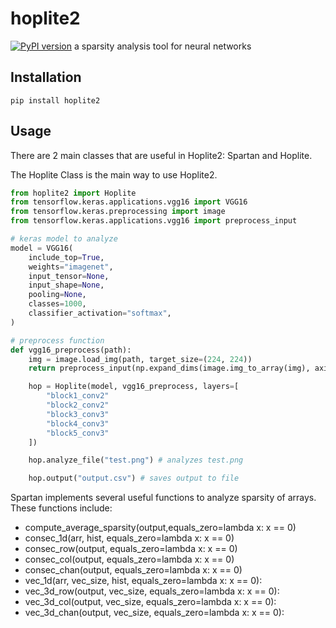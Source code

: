 # hoplite2
[![PyPI version](https://badge.fury.io/py/hoplite2.svg)](https://badge.fury.io/py/hoplite2)
a sparsity analysis tool for neural networks

## Installation
`pip install hoplite2`


## Usage
There are 2 main classes that are useful in Hoplite2: Spartan and Hoplite.

The Hoplite Class is the main way to use Hoplite2.
```Python
from hoplite2 import Hoplite
from tensorflow.keras.applications.vgg16 import VGG16
from tensorflow.keras.preprocessing import image
from tensorflow.keras.applications.vgg16 import preprocess_input

# keras model to analyze
model = VGG16(
    include_top=True,
    weights="imagenet",
    input_tensor=None,
    input_shape=None,
    pooling=None,
    classes=1000,
    classifier_activation="softmax",
)

# preprocess function
def vgg16_preprocess(path):
    img = image.load_img(path, target_size=(224, 224))
    return preprocess_input(np.expand_dims(image.img_to_array(img), axis=0))

    hop = Hoplite(model, vgg16_preprocess, layers=[
        "block1_conv2"
        "block2_conv2"
        "block3_conv3"
        "block4_conv3"
        "block5_conv3"
    ])

    hop.analyze_file("test.png") # analyzes test.png

    hop.output("output.csv") # saves output to file
```


Spartan implements several useful functions to analyze sparsity of arrays.
These functions include:
 - compute_average_sparsity(output,equals_zero=lambda x: x == 0)
 - consec_1d(arr, hist, equals_zero=lambda x: x == 0)
 - consec_row(output, equals_zero=lambda x: x == 0)
 - consec_col(output, equals_zero=lambda x: x == 0)
 - consec_chan(output, equals_zero=lambda x: x == 0)
 - vec_1d(arr, vec_size, hist, equals_zero=lambda x: x == 0):
 - vec_3d_row(output, vec_size, equals_zero=lambda x: x == 0):
 - vec_3d_col(output, vec_size, equals_zero=lambda x: x == 0):
 - vec_3d_chan(output, vec_size, equals_zero=lambda x: x == 0):

